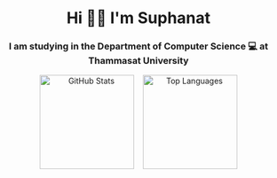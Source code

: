 <h1 align="center">Hi 👋🏻 I'm Suphanat</h1>
<h3 align="center">I am studying in the Department of Computer Science 💻 at Thammasat University</h3>

<p align="center">
  <img src="https://github-readme-stats.vercel.app/api?username=suphanatchanlek30&theme=swift&show_icons=true" alt="GitHub Stats" height="170">
  &nbsp;&nbsp;
  <img src="https://github-readme-stats.vercel.app/api/top-langs/?username=suphanatchanlek30&layout=compact&theme=swift" alt="Top Languages" height="170">
</p>
